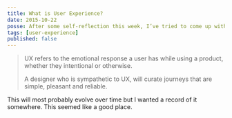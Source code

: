 ```yaml
---
title: What is User Experience?
date: 2015-10-22
posse: After some self-reflection this week, I’ve tried to come up with my own answer to the question “What is User Experience?”
tags: [user-experience]
published: false
---
```


> UX refers to the emotional response a user has while using a product, whether they intentional or otherwise.
>
> A designer who is sympathetic to UX, will curate journeys that are simple, pleasant and reliable.

This will most probably evolve over time but I wanted a record of it somewhere. This seemed like a good place.
